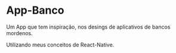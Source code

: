 # App-Banco
Um App que tem inspiração, nos desings de aplicativos de bancos mordenos. 


Utilizando meus conceitos de React-Native.
